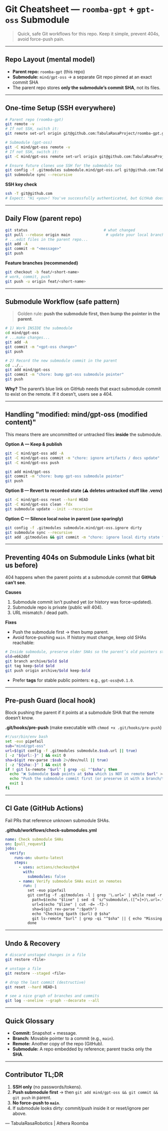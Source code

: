 # Git Cheatsheet — `roomba-gpt` + `gpt-oss` Submodule

> Quick, safe Git workflows for this repo. Keep it simple, prevent 404s, avoid force-push pain.

---

## Repo Layout (mental model)
- **Parent repo:** `roomba-gpt` (this repo)
- **Submodule:** `mind/gpt-oss` → a separate Git repo pinned at an exact commit SHA
- The parent repo stores **only the submodule’s commit SHA**, not its files.

---

## One-time Setup (SSH everywhere)
```bash
# Parent repo (roomba-gpt)
git remote -v
# If not SSH, switch it:
git remote set-url origin git@github.com:TabulaRasaProject/roomba-gpt.git

# Submodule (gpt-oss)
git -C mind/gpt-oss remote -v
# If not SSH, switch it:
git -C mind/gpt-oss remote set-url origin git@github.com:TabulaRasaProject/gpt-oss.git

# Ensure future clones use SSH for the submodule too
git config -f .gitmodules submodule.mind/gpt-oss.url git@github.com:TabulaRasaProject/gpt-oss.git
git submodule sync --recursive
```

**SSH key check**
```bash
ssh -T git@github.com
# Expect: "Hi <you>! You've successfully authenticated, but GitHub does not provide shell access."
```

---

## Daily Flow (parent repo)
```bash
git status                                  # what changed
git pull --rebase origin main                # update your local branch
# ...edit files in the parent repo...
git add -A
git commit -m "<message>"
git push
```

**Feature branches (recommended)**
```bash
git checkout -b feat/<short-name>
# work, commit, push
git push -u origin feat/<short-name>
```

---

## Submodule Workflow (safe pattern)
> Golden rule: **push the submodule first, then bump the pointer in the parent**.

```bash
# 1) Work INSIDE the submodule
cd mind/gpt-oss
# ...make changes...
git add -A
git commit -m "<gpt-oss change>"
git push

# 2) Record the new submodule commit in the parent
cd ../..
git add mind/gpt-oss
git commit -m "chore: bump gpt-oss submodule pointer"
git push
```

**Why?** The parent’s blue link on GitHub needs that exact submodule commit to exist on the remote. If it doesn’t, users see a 404.

---

## Handling "modified: mind/gpt-oss (modified content)"
This means there are uncommitted or untracked files **inside** the submodule.

**Option A — Keep & publish**
```bash
git -C mind/gpt-oss add -A
git -C mind/gpt-oss commit -m "chore: ignore artifacts / docs update"
git -C mind/gpt-oss push

git add mind/gpt-oss
git commit -m "chore: bump gpt-oss submodule pointer"
git push
```

**Option B — Revert to recorded state (⚠️ deletes untracked stuff like .venv)**
```bash
git -C mind/gpt-oss reset --hard HEAD
git -C mind/gpt-oss clean -fdx
git submodule update --init --recursive
```

**Option C — Silence local noise in parent (use sparingly)**
```bash
git config -f .gitmodules submodule.mind/gpt-oss.ignore dirty
git submodule sync --recursive
git add .gitmodules && git commit -m "chore: ignore local dirty state for gpt-oss" && git push
```

---

## Preventing 404s on Submodule Links (what bit us before)
404 happens when the parent points at a submodule commit that **GitHub can’t see**.

**Causes**
1) Submodule commit isn’t pushed yet (or history was force-updated).
2) Submodule repo is private (public will 404).
3) URL mismatch / dead path.

**Fixes**
- Push the submodule first → then bump parent.
- Avoid force-pushing `main`. If history must change, keep old SHAs reachable:

```bash
# Inside submodule, preserve older SHAs so the parent’s old pointers still work
old=e662dbf
git branch archive/$old $old
git tag keep-$old $old
git push origin archive/$old keep-$old
```

- Prefer **tags** for stable public pointers: e.g., `gpt-oss@v0.1.0`.

---

## Pre-push Guard (local hook)
Block pushing the parent if it points at a submodule SHA that the remote doesn’t know.

**.git/hooks/pre-push** (make executable with `chmod +x .git/hooks/pre-push`)
```bash
#!/usr/bin/env bash
set -euo pipefail
sub="mind/gpt-oss"
url=$(git config -f .gitmodules submodule.$sub.url || true)
[ -z "${url:-}" ] && exit 0
sha=$(git rev-parse :$sub 2>/dev/null || true)
[ -z "${sha:-}" ] && exit 0
if ! git ls-remote "$url" | grep -qi "^$sha"; then
  echo "❌ Submodule $sub points at $sha which is NOT on remote $url" >&2
  echo "Push the submodule commit first (or preserve it with a branch/tag), then bump the pointer." >&2
  exit 1
fi
```

---

## CI Gate (GitHub Actions)
Fail PRs that reference unknown submodule SHAs.

**.github/workflows/check-submodules.yml**
```yaml
name: Check submodule SHAs
on: [pull_request]
jobs:
  verify:
    runs-on: ubuntu-latest
    steps:
      - uses: actions/checkout@v4
        with:
          submodules: false
      - name: Verify submodule SHAs exist on remotes
        run: |
          set -euo pipefail
          git config -f .gitmodules -l | grep '\.url=' | while read -r line; do
            path=$(echo "$line" | sed -E 's/^submodule\.([^=]+)\.url=.*/\1/')
            url=$(echo "$line" | cut -d= -f2-)
            sha=$(git rev-parse ":$path")
            echo "Checking $path ($url) @ $sha"
            git ls-remote "$url" | grep -qi "^$sha" || { echo "Missing $sha in $url"; exit 1; }
          done
```

---

## Undo & Recovery
```bash
# discard unstaged changes in a file
git restore <file>

# unstage a file
git restore --staged <file>

# drop the last commit (destructive)
git reset --hard HEAD~1

# see a nice graph of branches and commits
git log --oneline --graph --decorate --all
```

---

## Quick Glossary
- **Commit:** Snapshot + message.
- **Branch:** Movable pointer to a commit (e.g., `main`).
- **Remote:** Another copy of the repo (GitHub).
- **Submodule:** A repo embedded by reference; parent tracks only the **SHA**.

---

## Contributor TL;DR
1. **SSH only** (no passwords/tokens).
2. **Push submodule first** → then `git add mind/gpt-oss && git commit && git push` in parent.
3. **No force-push to `main`**.
4. If submodule looks dirty: commit/push inside it or reset/ignore per above.

— TabulaRasaRobotics | Athera Roomba
